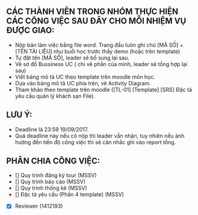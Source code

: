 ## CÁC THÀNH VIÊN TRONG NHÓM THỰC HIỆN CÁC CÔNG VIỆC SAU ĐÂY CHO MỖI NHIỆM VỤ ĐƯỢC GIAO:
- Nộp bản làm việc bằng file word. Trang đầu luôn ghi chú [MÃ SỐ] + [TÊN TÀI LIỆU] như buổi học trước thầy demo (hoặc trên template)
- Tự đặt tên [MÃ SỐ], leader sẽ bổ sung lại sau.
- Vẽ sơ đồ Bussiness UC ( chỉ vẽ phần của mình, leader sẽ tổng hợp lại sau)
- Viết bảng mô tả UC theo template trên moodle môn học.
- Dựa vào bảng mô tả UC phía trên, vẽ Activity Diagram.
- Tham khảo theo template trên moodle ([TL-01] [Template] [SRS] Đặc tả yêu cầu quản lý khách sạn File).

## LƯU Ý: 
- Deadline là 23:59 19/09/2017.
- Quá deadline này nếu có nộp thì leader vẫn nhận, tuy nhiên nếu ảnh hưởng đến tiến độ công việc thì sẽ cân nhắc ghi vào report tổng.

## PHÂN CHIA CÔNG VIỆC:
* [] Quy trình đăng ký tour (MSSV)
* [] Quy trình báo cáo (MSSV)
* [] Quy trình thống kê (MSSV)
* [] Đặc tả yêu cầu (Phần 4 template) (MSSV)
* [x] Reviewer (1412193)
